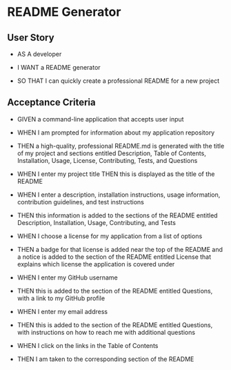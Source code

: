 # README Generator

## User Story

- AS A developer

- I WANT a README generator
- SO THAT I can quickly create a professional README for a new project

## Acceptance Criteria
- GIVEN a command-line application that accepts user input

- WHEN I am prompted for information about my application repository
- THEN a high-quality, professional README.md is generated with the title of my project and sections entitled Description, Table of Contents, Installation, Usage, License, Contributing, Tests, and Questions

- WHEN I enter my project title
THEN this is displayed as the title of the README

- WHEN I enter a description, installation instructions, usage information, contribution guidelines, and test instructions
- THEN this information is added to the sections of the README entitled Description, Installation, Usage, Contributing, and Tests

- WHEN I choose a license for my application from a list of options
- THEN a badge for that license is added near the top of the README and a notice is added to the section of the README entitled License that explains which license the application is covered under

- WHEN I enter my GitHub username
- THEN this is added to the section of the README entitled Questions, with a link to my GitHub profile

- WHEN I enter my email address
- THEN this is added to the section of the README entitled Questions, with instructions on how to reach me with additional questions

- WHEN I click on the links in the Table of Contents
- THEN I am taken to the corresponding section of the README